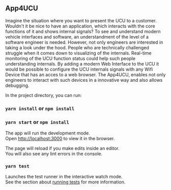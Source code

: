 ## App4UCU
Imagine the situation where you want to present the UCU to a customer. 
Wouldn't it be nice to have an application, which interacts with the core functions of it and shows internal signals?
To see and understand modern vehicle interfaces and software, an understandment of the level of a software engineer is needed.
However, not only engineers are interested in taking a look under the hood. People who are technically challenged struggle when it comes down to visualizing of the internals.
Real-time monitoring of the UCU function status could help such people understanding internals.
By adding a modern Web Interface to the UCU it would be possible to configure the UCU internals signals with any Wifi Device that has an acces to a web browser. 
The App4UCU, enables not only engineers to interact with such devices in a innovative way and also allows debugging.


In the project directory, you can run:
### `yarn install` or `npm install`
### `yarn start` or `npm install`

The app will run the development mode.<br />
Open [http://localhost:3000](http://localhost:3000) to view it in the browser.

The page will reload if you make edits inside an editor.<br />
You will also see any lint errors in the console.

### `yarn test`

Launches the test runner in the interactive watch mode.<br />
See the section about [running tests](https://facebook.github.io/create-react-app/docs/running-tests) for more information.

